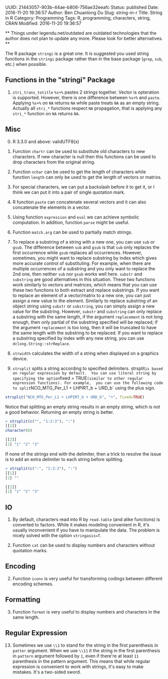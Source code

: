UUID: 21443057-903b-44ae-b806-756ae32eeafc
Status: published
Date: 2016-11-20 19:36:57
Author: Ben Chuanlong Du
Slug: string-in-r
Title: String in R
Category: Programming
Tags: R, programming, characters, string, CRAN
Modified: 2016-11-20 19:36:57

**
Things under legendu.net/outdated are outdated technologies 
that the author does not plan to update any more. 
Please look for better alternatives.
**

The R package `stringi` is a great one. 
It is suggested you used string functions in the `stringi` package
rather than in the base package (`grep`, `sub`, etc.) when possible. 

## Functions in the "stringi" Package
1. `stri_trans_totitle`
`%s+%` pastes 2 strings together. 
Vector is opteration is supported. 
However, 
there is one difference between `%s+%` and `paste`.
Applying `%s+%` on `NA` returns `NA`
while paste treats `NA` as an empty string.
Actually all `stri_*` functions respect `NA` propagation, 
that is applying any `stri_*` function on `NA` returns `NA`.

## Misc
0. R 3.3.0 and above: validUTF8(x)

5. Function `chartr` can be used to substitute old characters to new characters. 
If new character is null then this functions can be used
to drop characters from the original string.

6. Function `nchar` can be used to get the length of characters 
while function `length` can only be used to get the length of vectors or matrixs.

7. For special characters, 
we can put a backslash before it to get it,
or I think we can put it into a pair of single quotation mark.

8. R function `paste` can concatenate several vectors 
and it can also concatenate the elements in a vector. 

11. Using function `expression` and `eval` we can achieve symbolic computation. 
In addition, function `parse` might be useful.

12. Function `match.arg` can be used to partially match strings.

14. To replace a substring of a string with a new one, 
you can use `sub` or `gsub`. 
The difference between `sub` and `gsub` is that `sub` only replaces the first occurrence 
while `gsub` replaces all occurrences. 
However, sometimes, 
you might want to replace substring by index 
which gives more accurate control of substituting. 
For example, 
when there are multiple  occurrences of a substring 
and you only want to replace the 2nd one,
then neither `sub` nor `gsub` works well here. 
`substr` and `substring` are good alternatives in this situation. 
These two functions work similarly to vectors and matrices, 
which means that you can use these two functions to both extract and replace substrings. 
If you want to replace an element of a vector/matrix to a new one, 
you can just assign a new value to the element. 
Similarly to replace substring of an object string using `substr` or `substring`, 
you can simply assign a new value for the substring. 
However, `substr` and `substring` can only replace a substring with the same length, 
if the argument `replacement` is not long enough, 
then only partial of the substring specified will be replaced; 
if the argument `replacement` is too long, 
then it will be truncated to have the same length with the substring to be replaced. 
If you want to replace a substring specified by index with any new string, 
you can use `dclong.String::strReplace`.

15. `strwidth` calculates the width of a string when displayed on a graphics device.

16. `strsplit` splits a string according to specified delimiters.
strsplit` is based on regular expression by default. 
You can use literal string by specifying the option `fixed = TRUE`
(similar to other regular expression functions).
For example, 
you can use the following code 
to split `NCO_MTG_Per_L1 + LHPIRT_b + URD_b` using the plus sign.
```R
strsplit("NCO_MTG_Per_L1 + LHPIRT_b + URD_b", "+", fixed=TRUE)
```
Notice that splitting an empty string results in an empty string,
which is not a good behavior. 
Returning an empty string is better.
```R
> strsplit(c("", "1:2:3"), ":")
[[1]]
character(0)

[[2]]
[1] "1" "2" "3"
```
If none of the strings end with the delimiter, 
then a trick to resolve the issue is to add an extra delimiter to each string before splitting.
```R
> strsplit(c(":", "1:2:3"), ":")
[[1]]
[1] ""

[[2]]
[1] "1" "2" "3"
```

## IO
1. By default, 
characters read into R by `read.table` (and alike functions) is converted to factors. 
While it makes modeling convenient in R, 
it's usually inconvenient if you have to manipulate the data. 
The problem is nicely solved with the option `stringasis=T`.

4. Function `cat` can be used to display numbers 
and characters without quotation marks.

## Encoding
2. Function `iconv` is very useful for transforming codings 
between different encoding schemes.

## Formatting
3. Function `format` is very useful to display numbers 
and characters in the same length.

## Regular Expression
13. Sometimes we use `\\1` to stand for the string in the first parenthesis in `patter` argument. 
When we use `\\11` it the string in the first parenthesis in `pattern` argument followed by `1`, 
even if there're at least `11` parenthesis in the pattern argument. 
This means that while regular expression is convenient to work with strings, 
it's easy to make mistakes. 
It's a two-sided sword.
